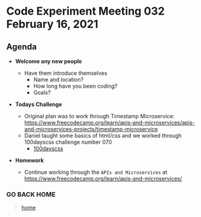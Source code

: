 # Code Experiment Meeting 032 February 16, 2021

## Agenda
- **Welcome any new people**
  - Have them introduce themselves
    - Name and location?
    - How long have you been coding?
    - Goals?


- **Todays Challenge**
  - Original plan was to work through Timestamp Microservice: https://www.freecodecamp.org/learn/apis-and-microservices/apis-and-microservices-projects/timestamp-microservice
  - Daniel taught some basics of html/css and we worked through 100dayscss challenge number 070
    - [100dayscss](https://100dayscss.com/)


- **Homework**
  - Continue working through the `APIs and Microservices` at https://www.freecodecamp.org/learn/apis-and-microservices/


### GO BACK HOME
> [home](../../../readme.md)